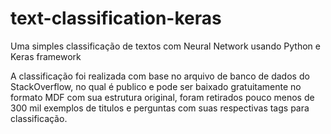 # text-classification-keras

Uma simples classificação de textos com Neural Network usando Python e Keras framework

A classificação foi realizada com base no arquivo de banco de dados do StackOverflow, no qual é publico e pode ser baixado gratuitamente no formato MDF com sua estrutura original, foram retirados pouco menos de 300 mil exemplos de titulos e perguntas com suas respectivas tags para classificação.
